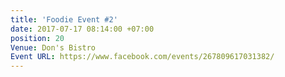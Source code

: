 ```yaml
---
title: 'Foodie Event #2'
date: 2017-07-17 08:14:00 +07:00
position: 20
Venue: Don's Bistro
Event URL: https://www.facebook.com/events/267809617031382/
---
```


